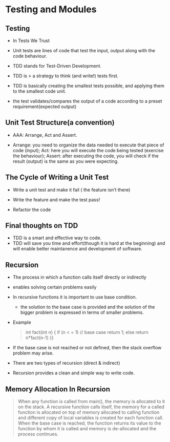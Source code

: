 # Testing and Modules

## Testing

- In Tests We Trust

- Unit tests are lines of code that test the input, output along with the code behaviour.
- TDD stands for Test-Driven Development.
- TDD is > a strategy to think (and write!) tests first.
- TDD is basically creating the smallest tests possible, and applying them to the smallest code unit.
- the test validates/compares the output of a code according to a preset requirement(expected output)
  <br>

## Unit Test Structure(a convention)

- AAA: Arrange, Act and Assert.

- Arrange: you need to organize the data needed to execute that piece of code (input); Act: here you will execute the code being tested (exercise the behaviour); Assert: after executing the code, you will check if the result (output) is the same as you were expecting.

## The Cycle of Writing a Unit Test

- Write a unit test and make it fail ( the feature isn’t there)

- Write the feature and make the test pass!

- Refactor the code

## Final thoughts on TDD

- TDD is a smart and effective way to code.
- TDD will save you time and effort(though it is hard at the beginning) and will enable better maintanence and development of software.

## Recursion

- The process in which a function calls itself directly or indirectly

- enables solving certain problems easily
- In recursive functions it is important to use base condition.

  - the solution to the base case is provided and the solution of the bigger problem is expressed in terms of smaller problems.

- Example

  > int fact(int n) { if (n < = 1) // base case return 1; else
  > return n\*fact(n-1) }}

- If the base case is not reached or not defined, then the stack overflow problem may arise.

- There are two types of recursion (direct & indirect)
- Recursion provides a clean and simple way to write code.

## Memory Allocation In Recursion

> When any function is called from main(), the memory is allocated to it on the stack. A recursive function calls itself, the memory for a called function is allocated on top of memory allocated to calling function and different copy of local variables is created for each function call. When the base case is reached, the function returns its value to the function by whom it is called and memory is de-allocated and the process continues.
